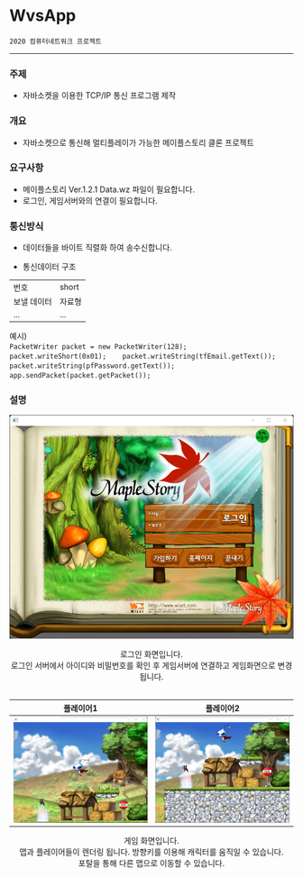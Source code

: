 # WvsApp
`2020 컴퓨터네트워크 프로젝트`

---
### 주제
* 자바소켓을 이용한 TCP/IP 통신 프로그램 제작

### 개요
* 자바소켓으로 통신해 멀티플레이가 가능한 메이플스토리 클론 프로젝트

### 요구사항
* 메이플스토리 Ver.1.2.1 Data.wz 파일이 필요합니다.
* 로그인, 게임서버와의 연결이 필요합니다.

### 통신방식
* 데이터들을 바이트 직렬화 하여 송수신합니다.

* 통신데이터 구조

|||
|---|---|
|번호|short|
|보낼 데이터|자료형|
|...|...|

예시)   
``
PacketWriter packet = new PacketWriter(128);   
packet.writeShort(0x01);   
packet.writeString(tfEmail.getText());   
packet.writeString(pfPassword.getText());   
app.sendPacket(packet.getPacket());   
``

### 설명
![로그인 화면](doc/image/login-screen.png)
<div align="center">로그인 화면입니다.</div>
<div align="center">로그인 서버에서 아이디와 비밀번호를 확인 후 게임서버에 연결하고 게임화면으로 변경됩니다.</div>
<br/>

|플레이어1|플레이어2|
|---|---|
|![사용자1 화면](doc/image/user1.png)|![사용자2 화면](doc/image/user2.png)|
<div align="center">게임 화면입니다.</div>
<div align="center">맵과 플레이어들이 렌더링 됩니다. 방향키를 이용해 캐릭터를 움직일 수 있습니다.</div>
<div align="center">포탈을 통해 다른 맵으로 이동할 수 있습니다.</div>